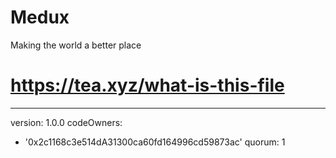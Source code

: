 # Medux
Making the world a better place
# https://tea.xyz/what-is-this-file
---
version: 1.0.0
codeOwners:
  - '0x2c1168c3e514dA31300ca60fd164996cd59873ac'
quorum: 1
